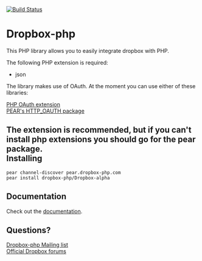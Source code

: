 [![Build
Status](https://travis-ci.org/Dropbox-PHP/dropbox-php.svg?branch=master)](https://travis-ci.org/Dropbox-PHP/dropbox-php)

Dropbox-php
===========

This PHP library allows you to easily integrate dropbox with PHP.

The following PHP extension is required:

* json

The library makes use of OAuth. At the moment you can use either of these libraries:

[PHP OAuth extension](http://pecl.php.net/package/oauth)  
[PEAR's HTTP_OAUTH package](http://pear.php.net/package/http_oauth)  

The extension is recommended, but if you can't install php extensions you should go for the pear package.  
Installing
----------

    pear channel-discover pear.dropbox-php.com
    pear install dropbox-php/Dropbox-alpha

Documentation
-------------
Check out the [documentation](http://www.dropbox-php.com/docs).  

Questions?
----------

[Dropbox-php Mailing list](http://groups.google.com/group/dropbox-php)  
[Official Dropbox forums](https://www.dropboxforum.com/hc/communities/public/questions)
 

